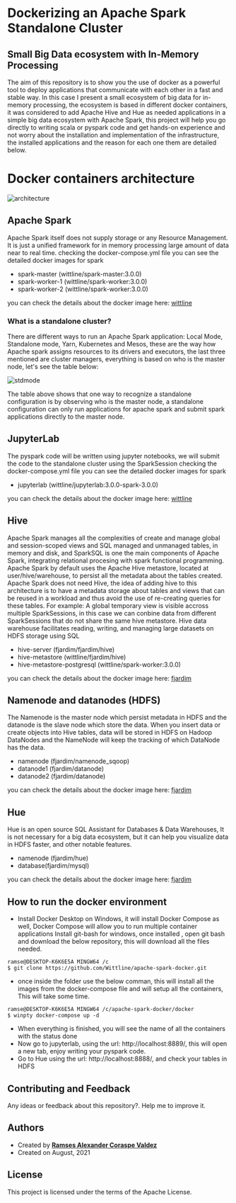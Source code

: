 # Dockerizing an Apache Spark Standalone Cluster

## Small Big Data ecosystem with In-Memory Processing

The aim of this repository is to show you the use of docker as a powerful tool to deploy applications that communicate with each other in a fast and stable way. In this case I present a small ecosystem of big data for in-memory processing, the ecosystem is based in different docker containers, it was considered to add Apache Hive and Hue as needed applications in a simple big data ecosystem with Apache Spark, this project will help you go directly to writing scala or pyspark code and get hands-on experience and not worry about the installation and implementation of the infrastructure, the installed applications and the reason for each one them are detailed below.

# Docker containers architecture
![architecture](https://user-images.githubusercontent.com/8701464/127952650-c71d6374-3cb0-40fc-8df5-01ffda530081.png)


## Apache Spark 
Apache Spark itself does not supply storage or any Resource Management. It is just a unified framework for in memory processing large amount of data near to real time.
checking the docker-compose.yml file you can see the detailed docker images for spark

- spark-master (wittline/spark-master:3.0.0)
- spark-worker-1 (wittline/spark-worker:3.0.0)
- spark-worker-2 (wittline/spark-worker:3.0.0)
 
you can check the details about the docker image here: <a  href="https://hub.docker.com/u/wittline"> wittline</a>

### What is a standalone cluster?
There are different ways to run an Apache Spark application: Local Mode, Standalone mode, Yarn, Kubernetes and Mesos, these are the way how Apache spark assigns resources to its drivers and executors, the last three mentioned are cluster managers, everything is based on who is the master node, let's see the table below:

![stdmode](https://user-images.githubusercontent.com/8701464/128092104-12c8c50c-992c-45d9-ba5e-27e47ab2af34.png)

The table above shows that one way to recognize a standalone configuration is by observing who is the master node, a standalone configuration can only run applications for apache spark and submit spark applications directly to the master node.

## JupyterLab
The pyspark code will be written using jupyter notebooks, we will submit the code to the standalone cluster using the SparkSession
checking the docker-compose.yml file you can see the detailed docker images for spark

- jupyterlab (wittline/jupyterlab:3.0.0-spark-3.0.0)

you can check the details about the docker image here: <a  href="https://hub.docker.com/u/wittline"> wittline</a>

## Hive
Apache Spark manages all the complexities of create and manage global and session-scoped views and SQL managed and unmanaged tables, in memory and disk, and SparkSQL is one the main components of Apache Spark, integrating relational procesing with spark functional programming. Apache Spark by default uses the Apache Hive metastore, located at user/hive/warehouse, to persist all the metadata about the tables created. Apache Spark does not need Hive, the idea of adding hive to this architecture is to have a metadata storage about tables and views that can be reused in a workload and thus avoid the use of re-creating queries for these tables. For example: A global temporary view is visible accross multiple SparkSessions, in this case we can conbine data from different SparkSessions that do not share the same hive metastore. Hive data warehouse facilitates reading, writing, and managing large datasets on HDFS storage using SQL

- hive-server (fjardim/fjardim/hive)
- hive-metastore (wittline/fjardim/hive)
- hive-metastore-postgresql (wittline/spark-worker:3.0.0)

you can check the details about the docker image here: <a href="https://hub.docker.com/u/fjardim">fjardim</a>


## Namenode and datanodes (HDFS)
The Namenode is the master node which persist metadata in HDFS and the datanode is the slave node which store the data. When you insert data or create objects into Hive tables, data will be stored in HDFS on Hadoop DataNodes and the NameNode will keep the tracking of which DataNode has the data.

- namenode (fjardim/namenode_sqoop)
- datanode1 (fjardim/datanode)
- datanode2 (fjardim/datanode)

you can check the details about the docker image here: <a href="https://hub.docker.com/u/fjardim">fjardim</a>

## Hue

Hue is an open source SQL Assistant for Databases & Data Warehouses, It is not necessary for a big data ecosystem, but it can help you visualize data in HDFS faster, and other notable features.

- namenode (fjardim/hue)
- database(fjardim/mysql)

you can check the details about the docker image here: <a href="https://hub.docker.com/u/fjardim">fjardim</a>

## How to run the docker environment
- Install Docker Desktop on Windows, it will install Docker Compose as well, Docker Compose will allow you to run multiple container applications
Install git-bash for windows, once installed , open git bash and download the below repository, this will download all the files needed.

``` 
ramse@DESKTOP-K6K6E5A MINGW64 /c
$ git clone https://github.com/Wittline/apache-spark-docker.git
```

- once inside the folder use the below comman, this will install all the images from the docker-compose file and will setup all the containers, This will take some time.

```
ramse@DESKTOP-K6K6E5A MINGW64 /c/apache-spark-docker/docker
$ winpty docker-compose up -d
```

- When everything is finished, you will see the name of all the containers with the status done
- Now go to jupyterlab, using the url: http://localhost:8889/, this will open a new tab, enjoy writing your pyspark code.
- Go to Hue using the url: http://localhost:8888/, and check your tables in HDFS

## Contributing and Feedback
Any ideas or feedback about this repository?. Help me to improve it.

## Authors
- Created by <a href="https://www.linkedin.com/in/ramsescoraspe"><strong>Ramses Alexander Coraspe Valdez</strong></a>
- Created on August, 2021

## License
This project is licensed under the terms of the Apache License.

